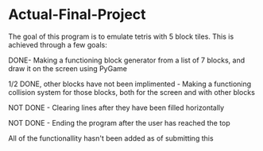 # Actual-Final-Project

The goal of this program is to emulate tetris with 5 block tiles. This is achieved through a few goals:

DONE-  Making a functioning block generator from a list of 7 blocks, and draw it on the screen using PyGame

1/2 DONE, other blocks have not been implimented - Making a functioning collision system for those blocks, both for the screen and with other blocks

NOT DONE - Clearing lines after they have been filled horizontally

NOT DONE - Ending the program after the user has reached the top

All of the functionallity hasn't been added as of submitting this